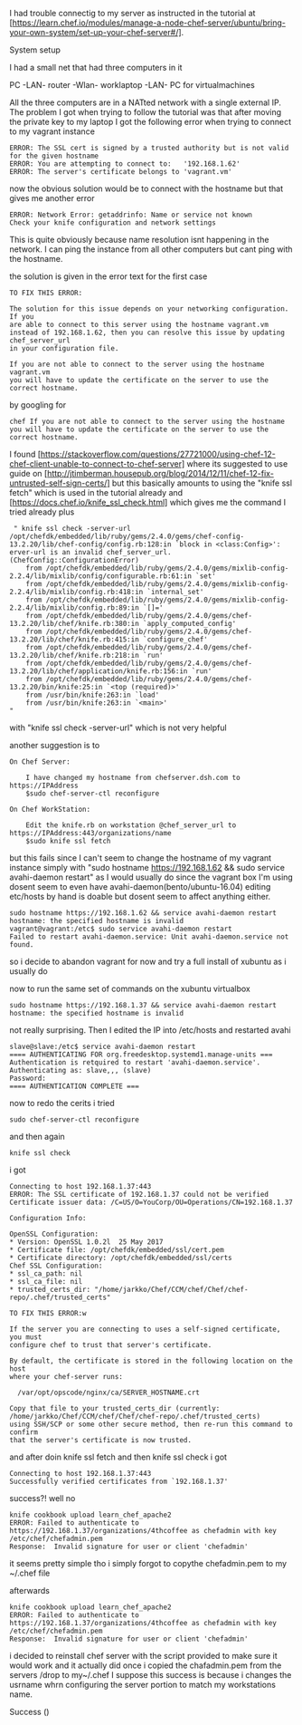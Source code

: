 I had trouble connectig to my server as instructed in the tutorial at [https://learn.chef.io/modules/manage-a-node-chef-server/ubuntu/bring-your-own-system/set-up-your-chef-server#/].

System setup

I had a small net that had three computers in it 

PC -LAN- router -Wlan- worklaptop
	-LAN-
  PC for virtualmachines

All the three computers are in a NATted network with a single external IP. The problem I got when trying to follow the tutorial was that after moving the private key to my laptop I got the following error when trying to connect to my vagrant instance
```
ERROR: The SSL cert is signed by a trusted authority but is not valid for the given hostname
ERROR: You are attempting to connect to:   '192.168.1.62'
ERROR: The server's certificate belongs to 'vagrant.vm'
```
now the obvious solution would be to connect with the hostname but that gives me another error
```
ERROR: Network Error: getaddrinfo: Name or service not known
Check your knife configuration and network settings
```
This is quite obviously because name resolution isnt happening in the network. I can ping the instance from all other computers but cant ping with the hostname.

the solution is given in the error text for the first case
```
TO FIX THIS ERROR:

The solution for this issue depends on your networking configuration. If you
are able to connect to this server using the hostname vagrant.vm
instead of 192.168.1.62, then you can resolve this issue by updating chef_server_url
in your configuration file.

If you are not able to connect to the server using the hostname vagrant.vm
you will have to update the certificate on the server to use the correct hostname.
```
by googling for
```
chef If you are not able to connect to the server using the hostname you will have to update the certificate on the server to use the correct hostname.
```
I found [https://stackoverflow.com/questions/27721000/using-chef-12-chef-client-unable-to-connect-to-chef-server] where its suggested to use guide on [http://jtimberman.housepub.org/blog/2014/12/11/chef-12-fix-untrusted-self-sign-certs/] but this basically amounts to using the "knife ssl fetch" which is used in the tutorial already and [https://docs.chef.io/knife_ssl_check.html] which gives me the command I tried already plus
```
 " knife ssl check -server-url
/opt/chefdk/embedded/lib/ruby/gems/2.4.0/gems/chef-config-13.2.20/lib/chef-config/config.rb:128:in `block in <class:Config>': erver-url is an invalid chef_server_url. (ChefConfig::ConfigurationError)
	from /opt/chefdk/embedded/lib/ruby/gems/2.4.0/gems/mixlib-config-2.2.4/lib/mixlib/config/configurable.rb:61:in `set'
	from /opt/chefdk/embedded/lib/ruby/gems/2.4.0/gems/mixlib-config-2.2.4/lib/mixlib/config.rb:418:in `internal_set'
	from /opt/chefdk/embedded/lib/ruby/gems/2.4.0/gems/mixlib-config-2.2.4/lib/mixlib/config.rb:89:in `[]='
	from /opt/chefdk/embedded/lib/ruby/gems/2.4.0/gems/chef-13.2.20/lib/chef/knife.rb:380:in `apply_computed_config'
	from /opt/chefdk/embedded/lib/ruby/gems/2.4.0/gems/chef-13.2.20/lib/chef/knife.rb:415:in `configure_chef'
	from /opt/chefdk/embedded/lib/ruby/gems/2.4.0/gems/chef-13.2.20/lib/chef/knife.rb:218:in `run'
	from /opt/chefdk/embedded/lib/ruby/gems/2.4.0/gems/chef-13.2.20/lib/chef/application/knife.rb:156:in `run'
	from /opt/chefdk/embedded/lib/ruby/gems/2.4.0/gems/chef-13.2.20/bin/knife:25:in `<top (required)>'
	from /usr/bin/knife:263:in `load'
	from /usr/bin/knife:263:in `<main>'
"
```
with "knife ssl check -server-url" which is not very helpful

another suggestion is to
```
On Chef Server:

    I have changed my hostname from chefserver.dsh.com to https://IPAddress
    $sudo chef-server-ctl reconfigure

On Chef WorkStation:

    Edit the knife.rb on workstation @chef_server_url to https://IPAddress:443/organizations/name
    $sudo knife ssl fetch
```

but this fails since I can't seem to change the hostname of my vagrant instance simply with "sudo hostname https://192.168.1.62 && sudo service avahi-daemon restart" as I would usually do since the vagrant box I'm using dosent seem to even have avahi-daemon(bento/ubuntu-16.04) editing etc/hosts by hand is doable but dosent seem to affect anything either. 
```
sudo hostname https://192.168.1.62 && service avahi-daemon restart
hostname: the specified hostname is invalid
vagrant@vagrant:/etc$ sudo service avahi-daemon restart
Failed to restart avahi-daemon.service: Unit avahi-daemon.service not found.
```
so i decide to abandon vagrant for now and try a full install of xubuntu as i usually do

now to run the same set of commands on the xubuntu virtualbox 
```
sudo hostname https://192.168.1.37 && service avahi-daemon restart
hostname: the specified hostname is invalid
```
not really surprising. Then I edited the IP into /etc/hosts and restarted avahi
```
slave@slave:/etc$ service avahi-daemon restart
==== AUTHENTICATING FOR org.freedesktop.systemd1.manage-units ===
Authentication is retquired to restart 'avahi-daemon.service'.
Authenticating as: slave,,, (slave)
Password: 
==== AUTHENTICATION COMPLETE ===
```
now to redo the cerits i tried 
```
sudo chef-server-ctl reconfigure 
```
and then again 
```
knife ssl check
```
i got 
```
Connecting to host 192.168.1.37:443
ERROR: The SSL certificate of 192.168.1.37 could not be verified
Certificate issuer data: /C=US/O=YouCorp/OU=Operations/CN=192.168.1.37

Configuration Info:

OpenSSL Configuration:
* Version: OpenSSL 1.0.2l  25 May 2017
* Certificate file: /opt/chefdk/embedded/ssl/cert.pem
* Certificate directory: /opt/chefdk/embedded/ssl/certs
Chef SSL Configuration:
* ssl_ca_path: nil
* ssl_ca_file: nil
* trusted_certs_dir: "/home/jarkko/Chef/CCM/chef/Chef/chef-repo/.chef/trusted_certs"

TO FIX THIS ERROR:w

If the server you are connecting to uses a self-signed certificate, you must
configure chef to trust that server's certificate.

By default, the certificate is stored in the following location on the host
where your chef-server runs:

  /var/opt/opscode/nginx/ca/SERVER_HOSTNAME.crt

Copy that file to your trusted_certs_dir (currently: /home/jarkko/Chef/CCM/chef/Chef/chef-repo/.chef/trusted_certs)
using SSH/SCP or some other secure method, then re-run this command to confirm
that the server's certificate is now trusted.
```
and after doin knife ssl fetch and then knife ssl check i got 
```
Connecting to host 192.168.1.37:443
Successfully verified certificates from `192.168.1.37'
```
success?! well no 
```
knife cookbook upload learn_chef_apache2
ERROR: Failed to authenticate to https://192.168.1.37/organizations/4thcoffee as chefadmin with key /etc/chef/chefadmin.pem
Response:  Invalid signature for user or client 'chefadmin'
```
it seems pretty simple tho i simply forgot to copythe chefadmin.pem to my ~/.chef file

afterwards 
```
knife cookbook upload learn_chef_apache2
ERROR: Failed to authenticate to https://192.168.1.37/organizations/4thcoffee as chefadmin with key /etc/chef/chefadmin.pem
Response:  Invalid signature for user or client 'chefadmin'
```
i decided to reinstall chef server with the script provided to make sure it would work and it actually did once i copied the chafadmin.pem from the servers /drop to my~/.chef I suppose this success is because i changes the usrname whrn configuring the server portion to match my workstations name. 

Success ()
